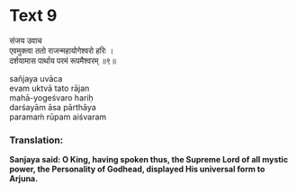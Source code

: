 # Text 9

संजय उवाच  
एवमुक्त्वा ततो राजन्महायोगेश्वरो हरिः ।  
दर्शयामास पार्थाय परमं रूपमैश्वरम् ॥९॥

sañjaya uvāca  
evam uktvā tato rājan  
mahā-yogeśvaro hariḥ  
darśayām āsa pārthāya  
paramaḿ rūpam aiśvaram



### Translation:

**Sanjaya said: O King, having spoken thus, the Supreme Lord of all mystic power, the Personality of Godhead, displayed His universal form to Arjuna.**